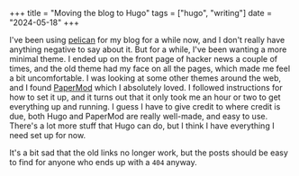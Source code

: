 +++
title = "Moving the blog to Hugo"
tags = ["hugo", "writing"]
date = "2024-05-18"
+++

I've been using [pelican](https://github.com/getpelican/pelican) for my blog for
a while now, and I don't really have anything negative to say about it. But for
a while, I've been wanting a more minimal theme. I ended up on the front page
of hacker news a couple of times, and the old theme had my face on all the
pages, which made me feel a bit uncomfortable. I was looking at some other
themes around the web, and I found [PaperMod](https://github.com/adityatelange/hugo-PaperMod)
which I absolutely loved. I followed instructions for how to set it up, and
it turns out that it only took me an hour or two to get everything up and
running. I guess I have to give credit to where credit is due, both Hugo and
PaperMod are really well-made, and easy to use. There's a lot more stuff that
Hugo can do, but I think I have everything I need set up for now.

It's a bit sad that the old links no longer work, but the posts should be easy
to find for anyone who ends up with a `404` anyway.
